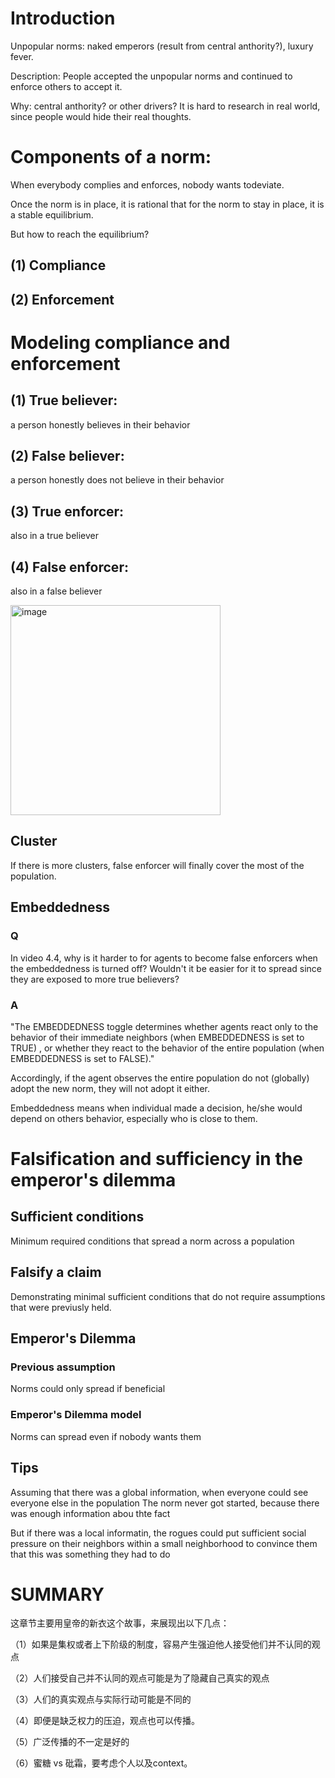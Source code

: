 # Introduction

Unpopular norms: naked emperors (result from central anthority?), luxury fever.

Description: People accepted the unpopular norms and continued to enforce others to accept it. 

Why: central anthority? or other drivers? It is hard to research in real world, since people would hide their real thoughts.



# Components of a norm:
When everybody complies and enforces, nobody wants todeviate.

Once the norm is in place, it is rational that for the norm to stay in place, it is a stable equilibrium. 

But how to reach the equilibrium? 

## (1) Compliance

## (2) Enforcement 


# Modeling compliance and enforcement

## (1) True believer: 
a person honestly believes in their behavior
 
## (2) False believer:
a person honestly does not believe in their behavior

## (3) True enforcer: 
also in a true believer

## (4) False enforcer:
also in a false believer

<img width="336" alt="image" src="https://user-images.githubusercontent.com/66442855/147632761-94821da7-a55a-4898-be0b-14b4c73371e9.png">

## Cluster
If there is more clusters, false enforcer will finally cover the most of the population. 

## Embeddedness
### Q
In video 4.4, why is it harder to for agents to become false enforcers when the embeddedness is turned off? 
Wouldn't it be easier for it to spread since they are exposed to more true believers?

### A
"The EMBEDDEDNESS toggle determines whether agents react only to the behavior of their immediate neighbors (when EMBEDDEDNESS is set to TRUE) ,
or whether they react to the behavior of the entire population (when EMBEDDEDNESS is set to FALSE)."

Accordingly, if the agent observes the entire population do not (globally) adopt the new norm, they will not adopt it either. 

Embeddedness means when individual made a decision, he/she would depend on others behavior, especially who is close to them. 



# Falsification and sufficiency in the emperor's dilemma

## Sufficient conditions
Minimum required conditions that spread a norm across a population

## Falsify a claim
Demonstrating minimal sufficient conditions that do not require assumptions that were previusly held.

## Emperor's Dilemma

### Previous assumption
Norms could only spread if beneficial

### Emperor's Dilemma model
Norms can spread even if nobody wants them

## Tips
Assuming that there was a global information, when everyone could see everyone else in the population
The norm never got started, because there was enough information abou thte fact

But if there was a local informatin, the rogues could put sufficient social pressure on their neighbors within a small neighborhood to convince them that this was something they had to do

# SUMMARY
这章节主要用皇帝的新衣这个故事，来展现出以下几点：

（1）如果是集权或者上下阶级的制度，容易产生强迫他人接受他们并不认同的观点

（2）人们接受自己并不认同的观点可能是为了隐藏自己真实的观点

（3）人们的真实观点与实际行动可能是不同的

（4）即便是缺乏权力的压迫，观点也可以传播。

（5）广泛传播的不一定是好的

（6）蜜糖 vs 砒霜，要考虑个人以及context。
